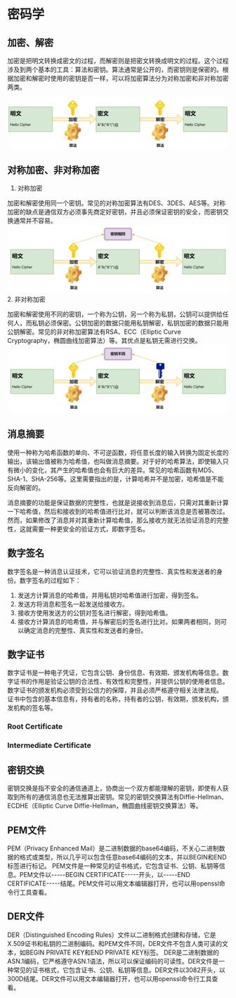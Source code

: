 # 密码学

## 加密、解密

加密是把明文转换成密文的过程，而解密则是把密文转换成明文的过程。这个过程涉及到两个基本的工具：算法和密钥。算法通常是公开的，而密钥则是保密的。根据加密和解密时使用的密钥是否一样，可以将加密算法分为对称加密和非对称加密两类。

![](./image/cipher.png)

## 对称加密、非对称加密

1. 对称加密

加密和解密使用同一个密钥。常见的对称加密算法有DES、3DES、AES等。对称加密的缺点是通信双方必须事先商定好密钥，并且必须保证密钥的安全，而密钥交换通常并不容易。
![](./image/symmetric_cipher.png)
2. 非对称加密

加密和解密使用不同的密钥，一个称为公钥，另一个称为私钥，公钥可以提供给任何人，而私钥必须保密。公钥加密的数据只能用私钥解密，私钥加密的数据只能用公钥解密。常见的非对称加密算法有RSA、ECC（Elliptic Curve Cryptography，椭圆曲线加密算法）等。其优点是私钥无需进行交换。
![](./image/asymmetric_cipher.png)


## 消息摘要
使用一种称为哈希函数的单向、不可逆函数，将任意长度的输入转换为固定长度的输出，该输出值被称为哈希值，也叫做消息摘要。对于好的哈希算法，即使输入只有微小的变化，其产生的哈希值也会有巨大的差异。常见的哈希函数有MD5、SHA-1、SHA-256等。这里需要指出的是，计算哈希并不是加密，哈希值是不能反向解密的。

消息摘要的功能是保证数据的完整性，也就是说接收到消息后，只需对其重新计算一下哈希值，然后和接收到的哈希值进行比对，就可以判断该消息是否被篡改过。
然而，如果修改了消息并对其重新计算哈希值，那么接收方就无法验证消息的完整性，这就需要一种更安全的验证方式，即数字签名。

## 数字签名

数字签名是一种消息认证技术，它可以验证消息的完整性、真实性和发送者的身份。数字签名的过程如下：

1. 发送方计算消息的哈希值，并用私钥对哈希值进行加密，得到签名。
2. 发送方将消息和签名一起发送给接收方。
3. 接收方使用发送方的公钥对签名进行解密，得到哈希值。
4. 接收方计算消息的哈希值，并与解密后的签名进行比对。如果两者相同，则可以确定消息的完整性、真实性和发送者的身份。

## 数字证书

数字证书是一种电子凭证，它包含公钥、身份信息、有效期、颁发机构等信息。数字证书的作用是验证公钥的合法性、有效性和完整性，并提供公钥的使用者信息。数字证书的颁发机构必须受到公信力的保障，并且必须严格遵守相关法律法规。
证书中包含的基本信息有，持有者的名称，持有者的公钥，有效期，颁发机构，颁发机构的签名等。

### Root Certificate

### Intermediate Certificate

## 密钥交换

密钥交换是指不安全的通信通道上，协商出一个双方都能理解的密钥，即使有人获取到所有的通信消息也无法推算出密钥。常见的密钥交换算法有Diffie-Hellman、ECDHE（Elliptic Curve Diffie-Hellman，椭圆曲线密钥交换算法）等。

## PEM文件
PEM（Privacy Enhanced Mail）是二进制数据的base64编码，不关心二进制数据的格式或类型，所以几乎可以包含任意base64编码的文本，并以BEGIN和END标签进行标记。
PEM文件是一种常见的证书格式，它包含证书、公钥、私钥等信息。PEM文件以-----BEGIN CERTIFICATE-----开头，以-----END CERTIFICATE-----结尾。PEM文件可以用文本编辑器打开，也可以用openssl命令行工具查看。
## DER文件
DER（Distinguished Encoding Rules）文件以二进制格式创建和存储，它是X.509证书和私钥的二进制编码。和PEM文件不同，DER文件不包含人类可读的文本，如BEGIN PRIVATE KEY和END PRIVATE KEY标签。
DER是二进制数据的ASN.1编码，它严格遵守ASN.1语法，所以可以保证编码的可读性。DER文件是一种常见的证书格式，它包含证书、公钥、私钥等信息。DER文件以3082开头，以300D结尾。DER文件可以用文本编辑器打开，也可以用openssl命令行工具查看。
